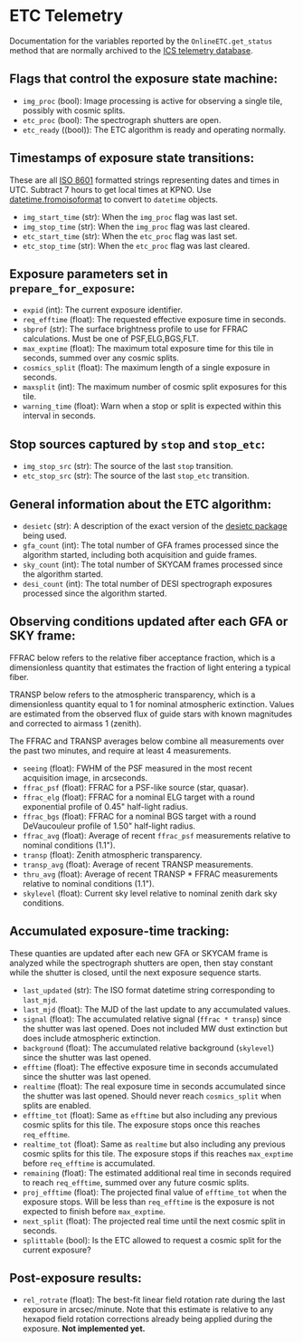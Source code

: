 # ETC Telemetry

Documentation for the variables reported by the `OnlineETC.get_status` method that are normally archived to the [ICS telemetry database](https://replicator.desi.lbl.gov/TV3/app/T/index).

## Flags that control the exposure state machine:

 - `img_proc` (bool): Image processing is active for observing a single tile, possibly with cosmic splits.
 - `etc_proc` (bool): The spectrograph shutters are open.
 - `etc_ready` ((bool)): The ETC algorithm is ready and operating normally.

## Timestamps of exposure state transitions:

These are all [ISO 8601](https://en.wikipedia.org/wiki/ISO_8601) formatted strings representing dates and times in UTC.  Subtract 7 hours to get local times at KPNO. Use [datetime.fromoisoformat](https://docs.python.org/3/library/datetime.html#datetime.datetime.fromisoformat) to convert to `datetime` objects.

 - `img_start_time` (str): When the `img_proc` flag was last set.
 - `img_stop_time` (str): When the `img_proc` flag was last cleared.
 - `etc_start_time` (str): When the `etc_proc` flag was last set.
 - `etc_stop_time` (str): When the `etc_proc` flag was last cleared.

## Exposure parameters set in `prepare_for_exposure`:

 - `expid` (int): The current exposure identifier.
 - `req_efftime` (float): The requested effective exposure time in seconds.
 - `sbprof` (str): The surface brightness profile to use for FFRAC calculations. Must be one of PSF,ELG,BGS,FLT.
 - `max_exptime` (float): The maximum total exposure time for this tile in seconds, summed over any cosmic splits.
 - `cosmics_split` (float): The maximum length of a single exposure in seconds.
 - `maxsplit` (int): The maximum number of cosmic split exposures for this tile.
 - `warning_time` (float): Warn when a stop or split is expected within this interval in seconds.

## Stop sources captured by `stop` and `stop_etc`:

 - `img_stop_src` (str): The source of the last `stop` transition.
 - `etc_stop_src` (str): The source of the last `stop_etc` transition.

## General information about the ETC algorithm:

 - `desietc` (str): A description of the exact version of the [desietc package](https://github.com/desihub/desietc) being used.
 - `gfa_count` (int): The total number of GFA frames processed since the algorithm started, including both acquisition and guide frames.
 - `sky_count` (int): The total number of SKYCAM frames processed since the algorithm started.
 - `desi_count` (int): The total number of DESI spectrograph exposures processed since the algorithm started.

## Observing conditions updated after each GFA or SKY frame:

FFRAC below refers to the relative fiber acceptance fraction, which is a dimensionless quantity that estimates the fraction of light entering a typical fiber.

TRANSP below refers to the atmospheric transparency, which is a dimensionless quantity equal to 1 for nominal atmospheric extinction. Values are estimated from the observed flux of guide stars with known magnitudes and corrected to airmass 1 (zenith).

The FFRAC and TRANSP averages below combine all measurements over the past two minutes, and require at least 4 measurements.

 - `seeing` (float): FWHM of the PSF measured in the most recent acquisition image, in arcseconds.
 - `ffrac_psf` (float): FFRAC for a PSF-like source (star, quasar).
 - `ffrac_elg` (float): FFRAC for a nominal ELG target with a round exponential profile of 0.45" half-light radius.
 - `ffrac_bgs` (float): FFRAC for a nominal BGS target with a round DeVaucouleur profile of 1.50" half-light radius.
 - `ffrac_avg` (float): Average of recent `ffrac_psf` measurements relative to nominal conditions (1.1").
 - `transp` (float): Zenith atmospheric transparency.
 - `transp_avg` (float): Average of recent TRANSP measurements.
 - `thru_avg` (float): Average of recent TRANSP * FFRAC measurements relative to nominal conditions (1.1").
 - `skylevel` (float): Current sky level relative to nominal zenith dark sky conditions.

## Accumulated exposure-time tracking:

These quanties are updated after each new GFA or SKYCAM frame is analyzed while the spectrograph shutters are open, then stay constant while the shutter is closed, until the next exposure sequence starts.

 - `last_updated` (str): The ISO format datetime string corresponding to `last_mjd`.
 - `last_mjd` (float): The MJD of the last update to any accumulated values.
 - `signal` (float): The accumulated relative signal (`ffrac * transp`) since the shutter was last opened. Does not included MW dust extinction but does include atmospheric extinction.
 - `background` (float): The accumulated relative background (`skylevel`) since the shutter was last opened.
 - `efftime` (float): The effective exposure time in seconds accumulated since the shutter was last opened.
 - `realtime` (float): The real exposure time in seconds accumulated since the shutter was last opened. Should never reach `cosmics_split` when splits are enabled.
 - `efftime_tot` (float): Same as `efftime` but also including any previous cosmic splits for this tile. The exposure stops once this reaches `req_efftime`.
 - `realtime_tot` (float): Same as `realtime` but also including any previous cosmic splits for this tile. The exposure stops if this reaches `max_exptime` before `req_efftime` is accumulated.
 - `remaining` (float): The estimated additional real time in seconds required to reach `req_efftime`, summed over any future cosmic splits.
 - `proj_efftime` (float): The projected final value of `efftime_tot` when the exposure stops. Will be less than `req_efftime` is the exposure is not expected to finish before `max_exptime`.
 - `next_split` (float): The projected real time until the next cosmic split in seconds.
 - `splittable` (bool): Is the ETC allowed to request a cosmic split for the current exposure?

## Post-exposure results:

 - `rel_rotrate` (float): The best-fit linear field rotation rate during the last exposure in arcsec/minute. Note that this estimate is relative to any hexapod field rotation corrections already being applied during the exposure. **Not implemented yet.**